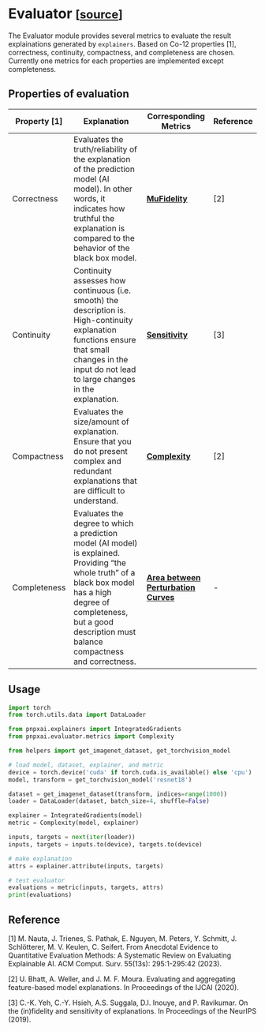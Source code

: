 # Evaluator <small>[[source](api/evaluator/metrics.md)]</small>

The Evaluator module provides several metrics to evaluate the result explainations generated by `explainers`. Based on Co-12 properties [1], correctness, continuity, compactness, and completeness are chosen. Currently one metrics for each properties are implemented except completeness.

## Properties of evaluation
| Property [1] | Explanation | Corresponding Metrics | Reference |
| --- | --- | --- | --- |
| Correctness | Evaluates the truth/reliability of the explanation of the prediction model (AI model). In other words, it indicates how truthful the explanation is compared to the behavior of the black box model. | [**MuFidelity**](api/evaluator/metrics.md/#pnpxai.evaluator.metrics.mu_fidelity.MuFidelity) | [2] |
| Continuity | Continuity assesses how continuous (i.e. smooth) the description is. High-continuity explanation functions ensure that small changes in the input do not lead to large changes in the explanation. | [**Sensitivity**](api/evaluator/metrics.md/#pnpxai.evaluator.metrics.sensitivity.Sensitivity) | [3] |
| Compactness | Evaluates the size/amount of explanation. Ensure that you do not present complex and redundant explanations that are difficult to understand. | [**Complexity**](api/evaluator/metrics.md/#pnpxai.evaluator.metrics.complexity.Complexity) | [2] |
| Completeness | Evaluates the degree to which a prediction model (AI model) is explained. Providing “the whole truth” of a black box model has a high degree of completeness, but a good description must balance compactness and correctness. | [**Area between Perturbation Curves**](api/evaluator/metrics.md#pnpxai.evaluator.metrics.pixel_flipping.AbPC) | - |


## Usage

```python
import torch
from torch.utils.data import DataLoader

from pnpxai.explainers import IntegratedGradients
from pnpxai.evaluator.metrics import Complexity

from helpers import get_imagenet_dataset, get_torchvision_model

# load model, dataset, explainer, and metric
device = torch.device('cuda' if torch.cuda.is_available() else 'cpu')
model, transform = get_torchvision_model('resnet18')

dataset = get_imagenet_dataset(transform, indices=range(1000))
loader = DataLoader(dataset, batch_size=4, shuffle=False)

explainer = IntegratedGradients(model)
metric = Complexity(model, explainer)

inputs, targets = next(iter(loader))
inputs, targets = inputs.to(device), targets.to(device)

# make explanation
attrs = explainer.attribute(inputs, targets)

# test evaluator
evaluations = metric(inputs, targets, attrs)
print(evaluations)
```

## Reference

[1] M. Nauta, J. Trienes, S. Pathak, E. Nguyen, M. Peters, Y. Schmitt, J. Schlötterer, M. V. Keulen, C. Seifert. From Anecdotal Evidence to Quantitative Evaluation Methods: A Systematic Review on Evaluating Explainable AI. ACM Comput. Surv. 55(13s): 295:1-295:42 (2023).

[2] U. Bhatt, A. Weller, and J. M. F. Moura. Evaluating and aggregating feature-based model explanations. In Proceedings of the IJCAI (2020).

[3] C.-K. Yeh, C.-Y. Hsieh, A.S. Suggala, D.I. Inouye, and P. Ravikumar. On the (in)fidelity and sensitivity of explanations. In Proceedings of the NeurIPS (2019).